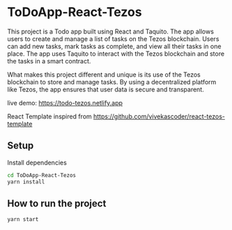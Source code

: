 # ToDoApp-React-Tezos

This project is a Todo app built using React and Taquito. The app allows users to create and manage a list of tasks on the Tezos blockchain. Users can add new tasks, mark tasks as complete, and view all their tasks in one place. The app uses Taquito to interact with the Tezos blockchain and store the tasks in a smart contract.

What makes this project different and unique is its use of the Tezos blockchain to store and manage tasks. By using a decentralized platform like Tezos, the app ensures that user data is secure and transparent.

live demo: https://todo-tezos.netlify.app

React Template inspired from https://github.com/vivekascoder/react-tezos-template
## Setup

Install dependencies
```bash
cd ToDoApp-React-Tezos
yarn install
```


## How to run the project
```bash
yarn start
```

